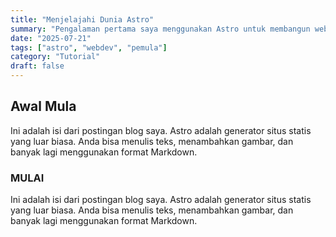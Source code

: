 ```yaml
---
title: "Menjelajahi Dunia Astro"
summary: "Pengalaman pertama saya menggunakan Astro untuk membangun website yang super cepat dan modern."
date: "2025-07-21"
tags: ["astro", "webdev", "pemula"]
category: "Tutorial"
draft: false
---
```


## Awal Mula
Ini adalah isi dari postingan blog saya. Astro adalah generator situs statis yang luar biasa.
Anda bisa menulis teks, menambahkan gambar, dan banyak lagi menggunakan format Markdown.

### MULAI
Ini adalah isi dari postingan blog saya. Astro adalah generator situs statis yang luar biasa.
Anda bisa menulis teks, menambahkan gambar, dan banyak lagi menggunakan format Markdown.